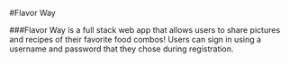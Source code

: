 #Flavor Way

###Flavor Way is a full stack web app that allows users to share pictures and recipes of their favorite food combos! Users can sign in using a username and password that they chose during registration.
